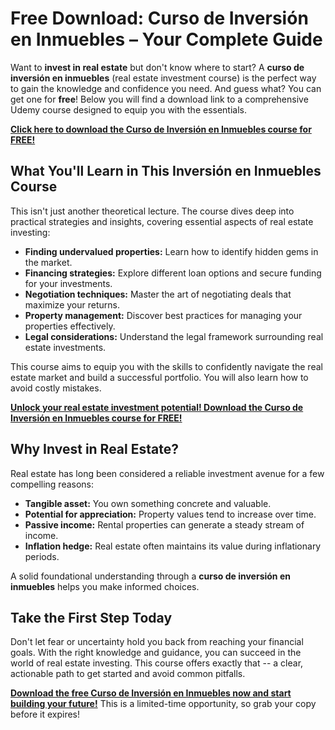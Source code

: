 # Free Download: Curso de Inversión en Inmuebles – Your Complete Guide

Want to **invest in real estate** but don't know where to start? A **curso de inversión en inmuebles** (real estate investment course) is the perfect way to gain the knowledge and confidence you need. And guess what? You can get one for **free**! Below you will find a download link to a comprehensive Udemy course designed to equip you with the essentials.

[**Click here to download the Curso de Inversión en Inmuebles course for FREE!**](https://udemywork.com/curso-de-inversion-en-inmuebles)

## What You'll Learn in This Inversión en Inmuebles Course

This isn't just another theoretical lecture. The course dives deep into practical strategies and insights, covering essential aspects of real estate investing:

*   **Finding undervalued properties:** Learn how to identify hidden gems in the market.
*   **Financing strategies:** Explore different loan options and secure funding for your investments.
*   **Negotiation techniques:** Master the art of negotiating deals that maximize your returns.
*   **Property management:** Discover best practices for managing your properties effectively.
*   **Legal considerations:** Understand the legal framework surrounding real estate investments.

This course aims to equip you with the skills to confidently navigate the real estate market and build a successful portfolio. You will also learn how to avoid costly mistakes.

[**Unlock your real estate investment potential! Download the Curso de Inversión en Inmuebles course for FREE!**](https://udemywork.com/curso-de-inversion-en-inmuebles)

## Why Invest in Real Estate?

Real estate has long been considered a reliable investment avenue for a few compelling reasons:

*   **Tangible asset:** You own something concrete and valuable.
*   **Potential for appreciation:** Property values tend to increase over time.
*   **Passive income:** Rental properties can generate a steady stream of income.
*   **Inflation hedge:** Real estate often maintains its value during inflationary periods.

A solid foundational understanding through a **curso de inversión en inmuebles** helps you make informed choices.

## Take the First Step Today

Don't let fear or uncertainty hold you back from reaching your financial goals. With the right knowledge and guidance, you can succeed in the world of real estate investing. This course offers exactly that -- a clear, actionable path to get started and avoid common pitfalls.

[**Download the free Curso de Inversión en Inmuebles now and start building your future!**](https://udemywork.com/curso-de-inversion-en-inmuebles) This is a limited-time opportunity, so grab your copy before it expires!
